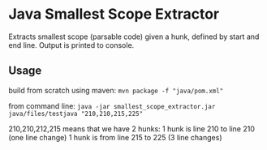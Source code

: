 # Java Smallest Scope Extractor

Extracts smallest scope (parsable code) given a hunk, defined by start and end line.
Output is printed to console.

## Usage

build from scratch using maven:
`mvn package -f "java/pom.xml"`

from command line:
`java -jar smallest_scope_extractor.jar java/files/testjava "210,210,215,225"`

210,210,212,215 means that we have 2 hunks:
1 hunk is line 210 to line 210 (one line change)
1 hunk is from line 215 to 225 (3 line changes)
